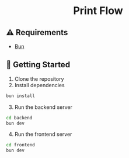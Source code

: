 <h1 align="center">Print Flow</h1>

## ⚠️ Requirements

- [Bun](https://bun.sh/)

## 🚀 Getting Started

1. Clone the repository
2. Install dependencies
```bash
bun install
```
3. Run the backend server
```bash
cd backend
bun dev
```
4. Run the frontend server
```bash
cd frontend
bun dev
```
